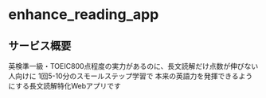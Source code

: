 # enhance_reading_app

## サービス概要
英検準一級・TOEIC800点程度の実力があるのに、長文読解だけ点数が伸びない人向けに
1回5-10分のスモールステップ学習で
本来の英語力を発揮できるようにする長文読解特化Webアプリです